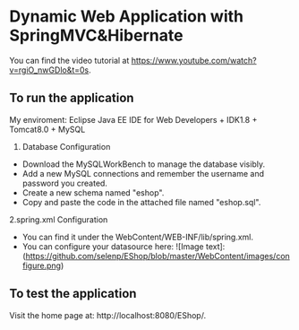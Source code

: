 # Dynamic Web Application with SpringMVC&Hibernate

You can find the video tutorial at https://www.youtube.com/watch?v=rgiO_nwGDlo&t=0s.


## To run the application
My enviroment: Eclipse Java EE IDE for Web Developers + IDK1.8 + Tomcat8.0 + MySQL
1. Database Configuration
* Download the MySQLWorkBench to manage the database visibly.
* Add a new MySQL connections and remember the username and password you created.
* Create a new schema named "eshop".
* Copy and paste the code in the attached file named "eshop.sql".

2.spring.xml Configuration
* You can find it under the WebContent/WEB-INF/lib/spring.xml.
* You can configure your datasource here:
![Image text]:(https://github.com/selenp/EShop/blob/master/WebContent/images/configure.png)

## To test the application
Visit the home page at: http://localhost:8080/EShop/.
